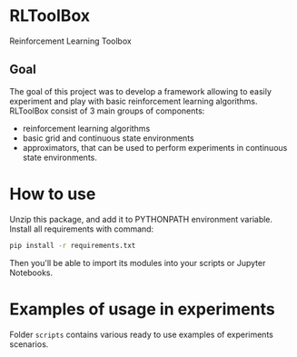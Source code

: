 # RLToolBox
Reinforcement Learning Toolbox

## Goal
The goal of this project was to develop a framework allowing to easily experiment and play with basic reinforcement learning algorithms.
RLToolBox consist of 3 main groups of components:
  * reinforcement learning algorithms
  * basic grid and continuous state environments
  * approximators, that can be used to perform experiments in continuous state environments.
  

# How to use
Unzip this package, and add it to PYTHONPATH environment variable.
Install all requirements with command:
```bash
pip install -r requirements.txt
```
Then you'll be able to import its modules into your scripts or Jupyter Notebooks.


# Examples of usage in experiments
Folder `scripts` contains various ready to use examples of experiments scenarios.

